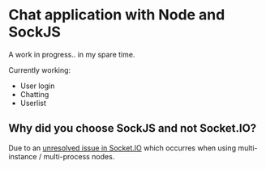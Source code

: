 Chat application with Node and SockJS
=====================================

A work in progress.. in my spare time.

Currently working:
* User login
* Chatting
* Userlist

Why did you choose SockJS and not Socket.IO?
--------------------------------------------
Due to an [unresolved issue in Socket.IO](https://github.com/LearnBoost/socket.io/issues/438) which occurres when using multi-instance / multi-process nodes.
